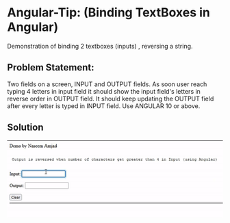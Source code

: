 # Angular-Tip: (Binding TextBoxes in Angular)
Demonstration of binding 2 textboxes (inputs) , reversing a string.

## Problem Statement:
Two fields on a screen, INPUT and OUTPUT fields. As soon user reach typing 4 letters in input field it should show the input field's letters in reverse order in OUTPUT field. It should keep updating the OUTPUT field after every letter is typed in INPUT field. Use ANGULAR 10 or above.

## Solution
![Gif Image to demo working of angular script](Angular-Input-Output-Reverse.gif "Angular Reverse String in Textboxes Binding")